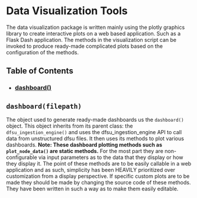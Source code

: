 # Data Visualization Tools
The data visualization package is written mainly using the plotly graphics library to create interactive plots on a web based application. Such as a Flask Dash application. The methods in the visualization script can be invoked to produce ready-made complicated plots based on the configuration of the methods.

## Table of Contents
* ### [dashboard()](placeholder)

## `dashboard(filepath)`
The object used to generate ready-made dashboards us the `dashboard()` object. This object inherits from its parent class: the `dfsu_ingestion_engine()` and uses the dfsu_ingestion_engine API to call data from unstructured dfsu files. It then uses its methods to plot various dashboards.
**Note: These dashboard plotting methods such as `plot_node_data()` are static methods.**
 For the most part they are non-configurable via input parameters as to the data that they display or how they display it. The point of these methods are to be easily callable in a web application and as such, simplicity has been HEAVILY prioritized over customization from a display perspective. If specific custom plots are to be made they should be made by changing the source code of these methods. They have been written in such a way as to make them easily editable.
